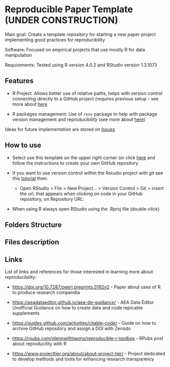 # Reproducible Paper Template (UNDER CONSTRUCTION)

Main goal: Create a template repository for starting a new paper project implementing good practices for reproducibility

Software: Focused on empirical projects that use mostly R for data manipulation

Requirements: Tested using R version 4.0.2 and RStudio version 1.3.1073 

## Features

* R Project: Allows better use of relative paths, helps with version control connecting directly to a GitHub project (requires previous setup - see more about [here]((https://happygitwithr.com/))

* R packages management: Use of `renv` package to help with package version management and reproducibility (see more about [here](https://rstudio.github.io/renv/articles/renv.html)) 

Ideas for future implementation are stored on [Issues](https://github.com/jpgmv1998/reproducible_paper_template/issues)

## How to use

* Select use this template on the upper right corner (or click [here](https://github.com/jpgmv1998/reproducible_paper_template/generate) and follow the instructions to create your own GitHub repository

* If you want to use version control within the Rstudio project with git see this [tutorial](https://happygitwithr.com/) then:
    * Open RStudio > File > New Project... > Version Control > Git > insert the url, that appears when clicking on code in your GitHub repository, on Repository URL:

* When using R always open RStudio using the .Rproj file (double-click)



## Folders Structure

## Files description

## Links

List of links and references for those interested in learning more about reproducibility:

* https://doi.org/10.7287/peerj.preprints.3192v2 - Paper about uses of R to produce research compendia

* https://aeadataeditor.github.io/aea-de-guidance/ - AEA Data Editor Unofficial Guidance on how to create data and code repicable supplements

* https://guides.github.com/activities/citable-code/ - Guide on how to archive GitHub repository and assign a DOI with Zenodo

* https://rpubs.com/glennwithtwons/reproducible-r-toolbox - RPubs post about reproducility with R

* https://www.projecttier.org/about/about-project-tier/ - Project dedicated to develop methods and tools for enhancing research transparency
